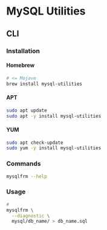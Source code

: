 # MySQL Utilities

## CLI

### Installation

#### Homebrew

```sh
# <= Mojave
brew install mysql-utilities
```

#### APT

```sh
sudo apt update
sudo apt -y install mysql-utilities
```

#### YUM

```sh
sudo apt check-update
sudo yum -y install mysql-utilities
```

### Commands

```sh
mysqlfrm --help
```

### Usage

```sh
#
mysqlfrm \
  --diagnostic \
  mysql/db_name/ > db_name.sql
```
